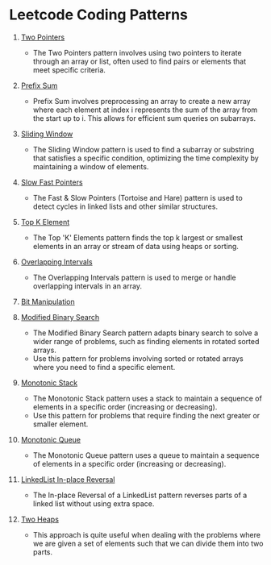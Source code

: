 # Leetcode Coding Patterns

1. [Two Pointers](https://github.com/papilo-cloud/leetcode/tree/main/Two_Pointers)
    - The Two Pointers pattern involves using two pointers to iterate through an array or list, often used to find pairs or elements that meet specific criteria.

2. [Prefix Sum](https://github.com/papilo-cloud/leetcode/tree/main/Prefix_Sum)
    - Prefix Sum involves preprocessing an array to create a new array where each element at index i represents the sum of the array from the start up to i. This allows for efficient sum queries on subarrays.

3. [Sliding Window](https://github.com/papilo-cloud/leetcode/tree/main/Sliding_Window)
    - The Sliding Window pattern is used to find a subarray or substring that satisfies a specific condition, optimizing the time complexity by maintaining a window of elements.

2. [Slow Fast Pointers](https://github.com/papilo-cloud/leetcode/tree/main/slow_fast_pointers)
    - The Fast & Slow Pointers (Tortoise and Hare) pattern is used to detect cycles in linked lists and other similar structures.

2. [Top K Element](https://github.com/papilo-cloud/leetcode/tree/main/too_k_elements)
    - The Top 'K' Elements pattern finds the top k largest or smallest elements in an array or stream of data using heaps or sorting.

2. [Overlapping Intervals](https://github.com/papilo-cloud/leetcode/tree/main/overlapping_intervals)
    - The Overlapping Intervals pattern is used to merge or handle overlapping intervals in an array.

2. [Bit Manipulation](https://github.com/papilo-cloud/leetcode/tree/main/Bit)

2. [Modified Binary Search](https://github.com/papilo-cloud/leetcode/tree/main/MOdified_binary_search)
    - The Modified Binary Search pattern adapts binary search to solve a wider range of problems, such as finding elements in rotated sorted arrays.
    - Use this pattern for problems involving sorted or rotated arrays where you need to find a specific element.

2. [Monotonic Stack](https://github.com/papilo-cloud/leetcode/tree/main/Stacks/monotonic_stack)
    - The Monotonic Stack pattern uses a stack to maintain a sequence of elements in a specific order (increasing or decreasing).
    - Use this pattern for problems that require finding the next greater or smaller element.

2. [Monotonic Queue](https://github.com/papilo-cloud/leetcode/tree/main/Queue/monotonic_queue)
    - The Monotonic Queue pattern uses a queue to maintain a sequence of elements in a specific order (increasing or decreasing).

1. [LinkedList In-place Reversal](https://github.com/papilo-cloud/leetcode/tree/main/Linkedlist/in_place_reversal)
    - The In-place Reversal of a LinkedList pattern reverses parts of a linked list without using extra space.

1. [Two Heaps](https://github.com/papilo-cloud/leetcode/tree/main/Heap/two_heaps)
    - This approach is quite useful when dealing with the problems where we are given a set of elements such that we can divide them into two parts.